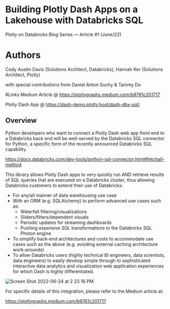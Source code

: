 # Building Plotly Dash Apps on a Lakehouse with Databricks SQL

Plotly on Databricks Blog Series — Article #1 (June/22)

# Authors 
Cody Austin Davis
 (Solutions Architect, Databricks), 
Hannah Ker
 (Solutions Architect, Plotly) 

   with special contributions from Daniel Anton Suchy & Tammy Do

#Links
Medium Article @ https://plotlygraphs.medium.com/b9761c201717

Plotly Dash App @ https://dash-demo.plotly.host/dash-dbx-sql/

## Overview

Python developers who want to connect a Plotly Dash web app front end to a Databricks back end will be well-served by the Databricks SQL connector for Python, a specific form of the recently announced Databricks SQL capability.

https://docs.databricks.com/dev-tools/python-sql-connector.html#fetchall-method

This library allows Plotly Dash apps to very quickly run AND retrieve results of SQL queries that are executed on a Databricks cluster, thus allowing Databricks customers to extend their use of Databricks:

- For any/all manner of data warehousing use case
- With an ORM (e.g. SQLAlchemy) to perform advanced use cases such as:
    - Waterfall filtering/visualizations
    - Sliders/filters/dependent visuals
    - Periodic updates for streaming dashboards
    - Pushing expensive SQL transformations to the Databricks SQL Photon engine
- To simplify back-end architectures and costs to accommodate use cases such as the above (e.g. avoiding external caching architecture work-arounds)
- To allow Databricks users (highly technical BI engineers, data scientists, data engineers) to easily develop simple through to sophisticated interactive data analytics and visualization web application experiences for which Dash is highly differentiated.

![Screen Shot 2022-06-24 at 2 23 16 PM](https://user-images.githubusercontent.com/48504233/175695446-511ebc34-e45b-4a6e-9cbb-ebf109428ddf.png)


For specific details of this integration, please refer to the Medium article at:

https://plotlygraphs.medium.com/b9761c201717
